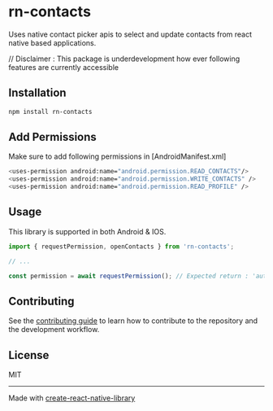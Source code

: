 # rn-contacts

Uses native contact picker apis to select and update contacts from react native based applications. 

// Disclaimer : This package is underdevelopment how ever following features are currently accessible


## Installation

```sh
npm install rn-contacts
```

## Add Permissions
Make sure to add following permissions in [AndroidManifest.xml]
```sh
<uses-permission android:name="android.permission.READ_CONTACTS"/>
<uses-permission android:name="android.permission.WRITE_CONTACTS" />
<uses-permission android:name="android.permission.READ_PROFILE" />
```

## Usage
This library is supported in both Android & IOS.

```js
import { requestPermission, openContacts } from 'rn-contacts';

// ...

const permission = await requestPermission(); // Expected return : 'authorized' | 'denied' | 'undefined'
```

## Contributing

See the [contributing guide](CONTRIBUTING.md) to learn how to contribute to the repository and the development workflow.

## License

MIT

---

Made with [create-react-native-library](https://github.com/callstack/react-native-builder-bob)
